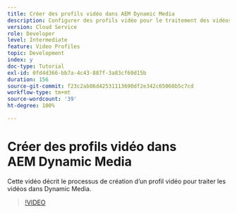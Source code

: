 ```yaml
---
title: Créer des profils vidéo dans AEM Dynamic Media
description: Configurer des profils vidéo pour le traitement des vidéos dans Dynamic Media
version: Cloud Service
role: Developer
level: Intermediate
feature: Video Profiles
topic: Development
index: y
doc-type: Tutorial
exl-id: 0fd4d366-bb7a-4c43-887f-3a83cf60d15b
duration: 156
source-git-commit: f23c2ab86d42531113690df2e342c65060b5c7cd
workflow-type: tm+mt
source-wordcount: '39'
ht-degree: 100%

---
```


# Créer des profils vidéo dans AEM Dynamic Media

Cette vidéo décrit le processus de création d’un profil vidéo pour traiter les vidéos dans Dynamic Media.

>[!VIDEO](https://video.tv.adobe.com/v/335382?quality=12&learn=on)
